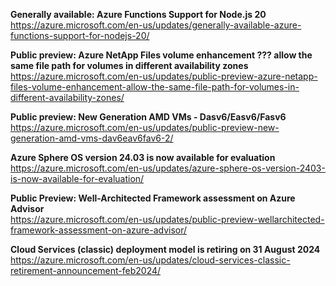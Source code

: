 **Generally available: Azure Functions Support for Node.js 20**  
https://azure.microsoft.com/en-us/updates/generally-available-azure-functions-support-for-nodejs-20/


**Public preview: Azure NetApp Files volume enhancement ??? allow the same file path for volumes in different availability zones**  
https://azure.microsoft.com/en-us/updates/public-preview-azure-netapp-files-volume-enhancement-allow-the-same-file-path-for-volumes-in-different-availability-zones/


**Public preview: New Generation AMD VMs - Dasv6/Easv6/Fasv6**  
https://azure.microsoft.com/en-us/updates/public-preview-new-generation-amd-vms-dav6eav6fav6-2/


**Azure Sphere OS version 24.03 is now available for evaluation**  
https://azure.microsoft.com/en-us/updates/azure-sphere-os-version-2403-is-now-available-for-evaluation/


**Public Preview: Well-Architected Framework assessment on Azure Advisor**  
https://azure.microsoft.com/en-us/updates/public-preview-wellarchitected-framework-assessment-on-azure-advisor/


**Cloud Services (classic) deployment model is retiring on 31 August 2024**  
https://azure.microsoft.com/en-us/updates/cloud-services-classic-retirement-announcement-feb2024/



